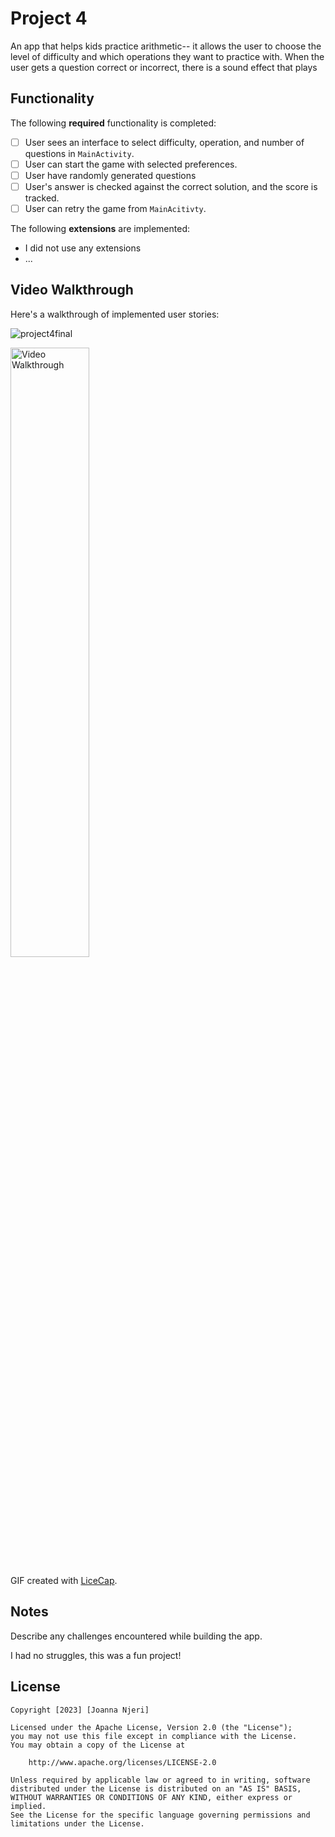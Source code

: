 # Project 4

An app that helps kids practice arithmetic-- it allows the user to choose the level of difficulty 
and which operations they want to practice with. When the user gets a question correct or incorrect, 
there is a sound effect that plays

## Functionality 

The following **required** functionality is completed:

* [ ] User sees an interface to select difficulty, operation, and number of questions in `MainActivity`.
* [ ] User can start the game with selected preferences.
* [ ] User have randomly generated questions
* [ ] User's answer is checked against the correct solution, and the score is tracked.
* [ ] User can retry the game from `MainAcitivty`.

The following **extensions** are implemented:

* I did not use any extensions 
* ...

## Video Walkthrough

Here's a walkthrough of implemented user stories:


![project4final](https://github.com/joannanjeri/project4/assets/112664855/93660772-3c00-4762-93ec-3f8bf6b588b6)


<img src='walkthrough.gif' title='Video Walkthrough' width='50%' alt='Video Walkthrough' />

GIF created with [LiceCap](http://www.cockos.com/licecap/).

## Notes

Describe any challenges encountered while building the app.

I had no struggles, this was a fun project!

## License

    Copyright [2023] [Joanna Njeri]

    Licensed under the Apache License, Version 2.0 (the "License");
    you may not use this file except in compliance with the License.
    You may obtain a copy of the License at

        http://www.apache.org/licenses/LICENSE-2.0

    Unless required by applicable law or agreed to in writing, software
    distributed under the License is distributed on an "AS IS" BASIS,
    WITHOUT WARRANTIES OR CONDITIONS OF ANY KIND, either express or implied.
    See the License for the specific language governing permissions and
    limitations under the License.
